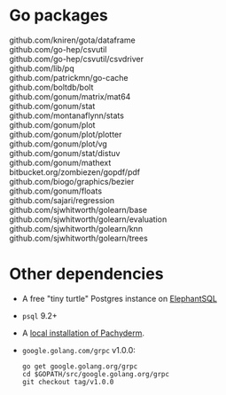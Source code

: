 # Go packages

github.com/kniren/gota/dataframe    
github.com/go-hep/csvutil    
github.com/go-hep/csvutil/csvdriver   
github.com/lib/pq    
github.com/patrickmn/go-cache    
github.com/boltdb/bolt    
github.com/gonum/matrix/mat64    
github.com/gonum/stat    
github.com/montanaflynn/stats    
github.com/gonum/plot     
github.com/gonum/plot/plotter    
github.com/gonum/plot/vg     
github.com/gonum/stat/distuv    
github.com/gonum/mathext     
bitbucket.org/zombiezen/gopdf/pdf      
github.com/biogo/graphics/bezier     
github.com/gonum/floats     
github.com/sajari/regression     
github.com/sjwhitworth/golearn/base     
github.com/sjwhitworth/golearn/evaluation    
github.com/sjwhitworth/golearn/knn     
github.com/sjwhitworth/golearn/trees     

# Other dependencies

- A free "tiny turtle" Postgres instance on [ElephantSQL](https://www.elephantsql.com/)
- `psql` 9.2+
- A [local installation of Pachyderm](http://pachyderm.readthedocs.io/en/stable/getting_started/local_installation.html).
- `google.golang.com/grpc` v1.0.0:
    
    ```
    go get google.golang.org/grpc
    cd $GOPATH/src/google.golang.org/grpc
    git checkout tag/v1.0.0
    ```
